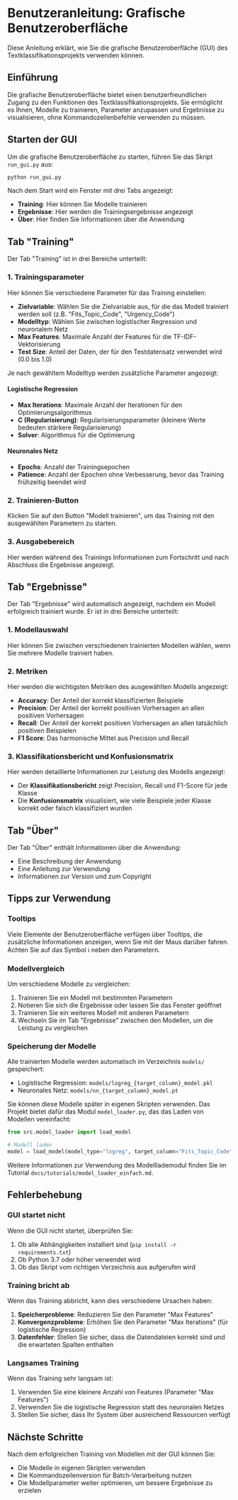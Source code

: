 # Benutzeranleitung: Grafische Benutzeroberfläche

Diese Anleitung erklärt, wie Sie die grafische Benutzeroberfläche (GUI) des Textklassifikationsprojekts verwenden können.

## Einführung

Die grafische Benutzeroberfläche bietet einen benutzerfreundlichen Zugang zu den Funktionen des Textklassifikationsprojekts. Sie ermöglicht es Ihnen, Modelle zu trainieren, Parameter anzupassen und Ergebnisse zu visualisieren, ohne Kommandozeilenbefehle verwenden zu müssen.

## Starten der GUI

Um die grafische Benutzeroberfläche zu starten, führen Sie das Skript `run_gui.py` aus:

```bash
python run_gui.py
```

Nach dem Start wird ein Fenster mit drei Tabs angezeigt:
- **Training**: Hier können Sie Modelle trainieren
- **Ergebnisse**: Hier werden die Trainingsergebnisse angezeigt
- **Über**: Hier finden Sie Informationen über die Anwendung

## Tab "Training"

Der Tab "Training" ist in drei Bereiche unterteilt:

### 1. Trainingsparameter

Hier können Sie verschiedene Parameter für das Training einstellen:

- **Zielvariable**: Wählen Sie die Zielvariable aus, für die das Modell trainiert werden soll (z.B. "Fits_Topic_Code", "Urgency_Code")
- **Modelltyp**: Wählen Sie zwischen logistischer Regression und neuronalem Netz
- **Max Features**: Maximale Anzahl der Features für die TF-IDF-Vektorisierung
- **Test Size**: Anteil der Daten, der für den Testdatensatz verwendet wird (0.0 bis 1.0)

Je nach gewähltem Modelltyp werden zusätzliche Parameter angezeigt:

#### Logistische Regression
- **Max Iterations**: Maximale Anzahl der Iterationen für den Optimierungsalgorithmus
- **C (Regularisierung)**: Regularisierungsparameter (kleinere Werte bedeuten stärkere Regularisierung)
- **Solver**: Algorithmus für die Optimierung

#### Neuronales Netz
- **Epochs**: Anzahl der Trainingsepochen
- **Patience**: Anzahl der Epochen ohne Verbesserung, bevor das Training frühzeitig beendet wird

### 2. Trainieren-Button

Klicken Sie auf den Button "Modell trainieren", um das Training mit den ausgewählten Parametern zu starten.

### 3. Ausgabebereich

Hier werden während des Trainings Informationen zum Fortschritt und nach Abschluss die Ergebnisse angezeigt.

## Tab "Ergebnisse"

Der Tab "Ergebnisse" wird automatisch angezeigt, nachdem ein Modell erfolgreich trainiert wurde. Er ist in drei Bereiche unterteilt:

### 1. Modellauswahl

Hier können Sie zwischen verschiedenen trainierten Modellen wählen, wenn Sie mehrere Modelle trainiert haben.

### 2. Metriken

Hier werden die wichtigsten Metriken des ausgewählten Modells angezeigt:
- **Accuracy**: Der Anteil der korrekt klassifizierten Beispiele
- **Precision**: Der Anteil der korrekt positiven Vorhersagen an allen positiven Vorhersagen
- **Recall**: Der Anteil der korrekt positiven Vorhersagen an allen tatsächlich positiven Beispielen
- **F1 Score**: Das harmonische Mittel aus Precision und Recall

### 3. Klassifikationsbericht und Konfusionsmatrix

Hier werden detaillierte Informationen zur Leistung des Modells angezeigt:
- Der **Klassifikationsbericht** zeigt Precision, Recall und F1-Score für jede Klasse
- Die **Konfusionsmatrix** visualisiert, wie viele Beispiele jeder Klasse korrekt oder falsch klassifiziert wurden

## Tab "Über"

Der Tab "Über" enthält Informationen über die Anwendung:
- Eine Beschreibung der Anwendung
- Eine Anleitung zur Verwendung
- Informationen zur Version und zum Copyright

## Tipps zur Verwendung

### Tooltips

Viele Elemente der Benutzeroberfläche verfügen über Tooltips, die zusätzliche Informationen anzeigen, wenn Sie mit der Maus darüber fahren. Achten Sie auf das Symbol ℹ️ neben den Parametern.

### Modellvergleich

Um verschiedene Modelle zu vergleichen:
1. Trainieren Sie ein Modell mit bestimmten Parametern
2. Notieren Sie sich die Ergebnisse oder lassen Sie das Fenster geöffnet
3. Trainieren Sie ein weiteres Modell mit anderen Parametern
4. Wechseln Sie im Tab "Ergebnisse" zwischen den Modellen, um die Leistung zu vergleichen

### Speicherung der Modelle

Alle trainierten Modelle werden automatisch im Verzeichnis `models/` gespeichert:
- Logistische Regression: `models/logreg_{target_column}_model.pkl`
- Neuronales Netz: `models/nn_{target_column}_model.pt`

Sie können diese Modelle später in eigenen Skripten verwenden. Das Projekt bietet dafür das Modul `model_loader.py`, das das Laden von Modellen vereinfacht:

```python
from src.model_loader import load_model

# Modell laden
model = load_model(model_type="logreg", target_column="Fits_Topic_Code")
```

Weitere Informationen zur Verwendung des Modelllademodul finden Sie im Tutorial `docs/tutorials/model_loader_einfach.md`.

## Fehlerbehebung

### GUI startet nicht

Wenn die GUI nicht startet, überprüfen Sie:
1. Ob alle Abhängigkeiten installiert sind (`pip install -r requirements.txt`)
2. Ob Python 3.7 oder höher verwendet wird
3. Ob das Skript vom richtigen Verzeichnis aus aufgerufen wird

### Training bricht ab

Wenn das Training abbricht, kann dies verschiedene Ursachen haben:
1. **Speicherprobleme**: Reduzieren Sie den Parameter "Max Features"
2. **Konvergenzprobleme**: Erhöhen Sie den Parameter "Max Iterations" (für logistische Regression)
3. **Datenfehler**: Stellen Sie sicher, dass die Datendateien korrekt sind und die erwarteten Spalten enthalten

### Langsames Training

Wenn das Training sehr langsam ist:
1. Verwenden Sie eine kleinere Anzahl von Features (Parameter "Max Features")
2. Verwenden Sie die logistische Regression statt des neuronalen Netzes
3. Stellen Sie sicher, dass Ihr System über ausreichend Ressourcen verfügt

## Nächste Schritte

Nach dem erfolgreichen Training von Modellen mit der GUI können Sie:
- Die Modelle in eigenen Skripten verwenden
- Die Kommandozeilenversion für Batch-Verarbeitung nutzen
- Die Modellparameter weiter optimieren, um bessere Ergebnisse zu erzielen
